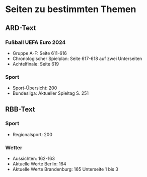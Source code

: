 # Seiten zu bestimmten Themen

## ARD-Text
### Fußball UEFA Euro 2024
* Gruppe A-F: Seite 611-616
* Chronologischer Spielplan: Seite 617-618 auf zwei Unterseiten
* Achtelfinale: Seite 619

### Sport
* Sport-Übersicht: 200
* Bundesliga: Aktueller Spieltag S. 251

## RBB-Text
### Sport
* Regionalsport: 200

### Wetter
* Aussichten: 162-163
* Aktuelle Werte Berlin: 164
* Aktuelle Werte Brandenburg: 165 Unterseite 1 bis 3
